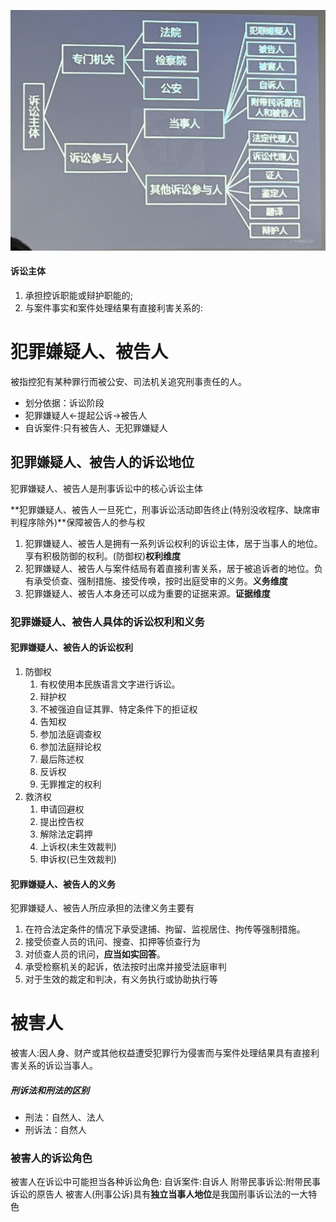 ![图示](./img/20240306-3.jpg)
#### 诉讼主体
1. 承担控诉职能或辩护职能的;
2. 与案件事实和案件处理结果有直接利害关系的:
# 犯罪嫌疑人、被告人
被指控犯有某种罪行而被公安、司法机关追究刑事责任的人。
- 划分依据：诉讼阶段
- 犯罪嫌疑人←提起公诉→被告人
- 自诉案件:只有被告人、无犯罪嫌疑人
## 犯罪嫌疑人、被告人的诉讼地位
犯罪嫌疑人、被告人是刑事诉讼中的核心诉讼主体

 **犯罪嫌疑人、被告人一旦死亡，刑事诉讼活动即告终止(特别没收程序、缺席审判程序除外)**保障被告人的参与权

1. 犯罪嫌疑人、被告人是拥有一系列诉讼权利的诉讼主体，居于当事人的地位。享有积极防御的权利。(防御权)**权利维度**
2. 犯罪嫌疑人、被告人与案件结局有着直接利害关系，居于被追诉者的地位。负有承受侦查、强制措施、接受传唤，按时出庭受审的义务。**义务维度**
3. 犯罪嫌疑人、被告人本身还可以成为重要的证据来源。**证据维度**
### 犯罪嫌疑人、被告人具体的诉讼权利和义务
#### 犯罪嫌疑人、被告人的诉讼权利
1. 防御权
   1. 有权使用本民族语言文字进行诉讼。
   2. 辩护权
   3. 不被强迫自证其罪、特定条件下的拒证权
   4. 告知权
   5. 参加法庭调查权
   6. 参加法庭辩论权
   7. 最后陈述权
   8. 反诉权
   9. 无罪推定的权利
2. 救济权
   1. 申请回避权
   2. 提出控告权
   3. 解除法定羁押
   4. 上诉权(未生效裁判)
   5. 申诉权(已生效裁判)
#### 犯罪嫌疑人、被告人的义务
犯罪嫌疑人、被告人所应承担的法律义务主要有
1. 在符合法定条件的情况下承受逮捕、拘留、监视居住、拘传等强制措施。
2. 接受侦查人员的讯问、搜查、扣押等侦查行为
3. 对侦查人员的讯问，**应当如实回答**。
4. 承受检察机关的起诉，依法按时出席并接受法庭审判
5. 对于生效的裁定和判决，有义务执行或协助执行等
# 被害人
被害人:因人身、财产或其他权益遭受犯罪行为侵害而与案件处理结果具有直接利害关系的诉讼当事人。
##### 刑诉法和刑法的区别
- 刑法：自然人、法人
- 刑诉法：自然人
### 被害人的诉讼角色
被害人在诉讼中可能担当各种诉讼角色:
自诉案件:自诉人
附带民事诉讼:附带民事诉讼的原告人
被害人(刑事公诉)具有**独立当事人地位**是我国刑事诉讼法的一大特色